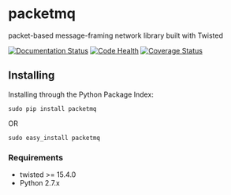 # packetmq
packet-based message-framing network library built with Twisted

[![Documentation Status](http://readthedocs.org/projects/packetmq/badge/?version=latest)](http://packetmq.readthedocs.org/en/latest/?badge=latest)
[![Code Health](https://landscape.io/github/not-na/packetmq/master/landscape.svg?style=flat)](https://landscape.io/github/not-na/packetmq/master)
[![Coverage Status](https://coveralls.io/repos/not-na/packetmq/badge.svg?branch=master&service=github)](https://coveralls.io/github/not-na/packetmq?branch=master)

## Installing

Installing through the Python Package Index:

    sudo pip install packetmq
OR

    sudo easy_install packetmq

### Requirements

* twisted >= 15.4.0
* Python 2.7.x
